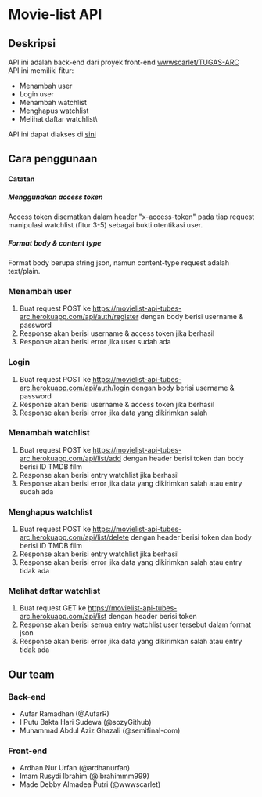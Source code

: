 # Movie-list API
## Deskripsi
API ini adalah back-end dari proyek front-end [wwwscarlet/TUGAS-ARC](https://github.com/wwwscarlet/TUGAS-ARC)\
API ini memiliki fitur:
  - Menambah user
  - Login user
  - Menambah watchlist
  - Menghapus watchlist
  - Melihat daftar watchlist\

API ini dapat diakses di [sini](https://movielist-api-tubes-arc.herokuapp.com/)
## Cara penggunaan
#### Catatan
##### Menggunakan access token
Access token disematkan dalam header "x-access-token" pada tiap request manipulasi watchlist (fitur 3-5) sebagai bukti otentikasi user.
##### Format body & content type
Format body berupa string json, namun content-type request adalah text/plain.
### Menambah user
1. Buat request POST ke https://movielist-api-tubes-arc.herokuapp.com/api/auth/register dengan body berisi username & password
2. Response akan berisi username & access token jika berhasil
3. Response akan berisi error jika user sudah ada
### Login
1. Buat request POST ke https://movielist-api-tubes-arc.herokuapp.com/api/auth/login dengan body berisi username & password
2. Response akan berisi username & access token jika berhasil
3. Response akan berisi error jika data yang dikirimkan salah
### Menambah watchlist
1. Buat request POST ke https://movielist-api-tubes-arc.herokuapp.com/api/list/add dengan header berisi token dan body berisi ID TMDB film
2. Response akan berisi entry watchlist jika berhasil
3. Response akan berisi error jika data yang dikirimkan salah atau entry sudah ada
### Menghapus watchlist
1. Buat request POST ke https://movielist-api-tubes-arc.herokuapp.com/api/list/delete dengan header berisi token dan body berisi ID TMDB film
2. Response akan berisi entry watchlist jika berhasil
3. Response akan berisi error jika data yang dikirimkan salah atau entry tidak ada
### Melihat daftar watchlist
1. Buat request GET ke https://movielist-api-tubes-arc.herokuapp.com/api/list dengan header berisi token
2. Response akan berisi semua entry watchlist user tersebut dalam format json
3. Response akan berisi error jika data yang dikirimkan salah atau entry tidak ada
## Our team
### Back-end
- Aufar Ramadhan (@AufarR)
- I Putu Bakta Hari Sudewa (@sozyGithub)
- Muhammad Abdul Aziz Ghazali (@semifinal-com)
### Front-end
- Ardhan Nur Urfan (@ardhanurfan)
- Imam Rusydi Ibrahim (@ibrahimmm999)
- Made Debby Almadea Putri (@wwwscarlet)

